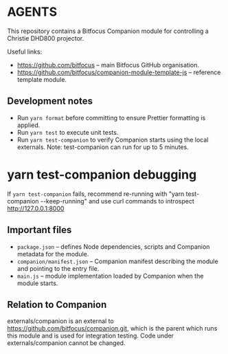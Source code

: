 # AGENTS

This repository contains a Bitfocus Companion module for controlling a Christie DHD800 projector.

Useful links:

- <https://github.com/bitfocus> – main Bitfocus GitHub organisation.
- <https://github.com/bitfocus/companion-module-template-js> – reference template module.

## Development notes

- Run `yarn format` before committing to ensure Prettier formatting is applied.
- Run `yarn test` to execute unit tests.
- Run `yarn test-companion` to verify Companion starts using the local externals.
  Note: test-companion can run for up to 5 minutes.

# yarn test-companion debugging
If `yarn test-companion` fails, recommend re-running with "yarn test-companion --keep-running" and use curl commands to introspect http://127.0.0.1:8000

## Important files

- `package.json` – defines Node dependencies, scripts and Companion metadata for the module.
- `companion/manifest.json` – Companion manifest describing the module and pointing to the entry file.
- `main.js` – module implementation loaded by Companion when the module starts.

## Relation to Companion

externals/companion is an external to https://github.com/bitfocus/companion.git, which is the parent
which runs this module and is used for integration testing. Code under externals/companion cannot 
be changed.
